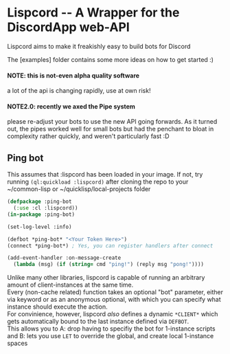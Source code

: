 # Lispcord -- A Wrapper for the DiscordApp web-API

Lispcord aims to make it freakishly easy to build bots for Discord

The [examples] folder contains some more ideas on how to get started :)

#### NOTE: this is not-even alpha quality software
a lot of the api is changing rapidly, use at own risk!

#### NOTE2.0: recently we axed the Pipe system
please re-adjust your bots to use the new API going forwards.
As it turned out, the pipes worked well for small bots but had the penchant to
bloat in complexity rather quickly, and weren't particularly fast :D

## Ping bot

This assumes that :lispcord has been loaded in your image. If not, try running
`(ql:quickload :lispcord)` after cloning the repo to your ~/common-lisp or
~/quicklisp/local-projects folder

```lisp
(defpackage :ping-bot
  (:use :cl :lispcord))
(in-package :ping-bot)

(set-log-level :info)

(defbot *ping-bot* "<Your Token Here>")
(connect *ping-bot*) ; Yes, you can register handlers after connect

(add-event-handler :on-message-create
  (lambda (msg) (if (string= cmd "ping!") (reply msg "pong!"))))
```

Unlike many other libraries, lispcord is capable of running an arbitrary amount
of client-instances at the same time.  
Every (non-cache related) function takes an optional "bot" parameter,
either via keyword or as an anonymous optional,
with which you can specify what instance should execute the action.  
For convinience, however, lispcord *also* defines a dynamic `*CLIENT*` which
gets automatically bound to the last instance defined via `DEFBOT`.  
This allows you to
  A: drop having to specifiy the bot for 1-instance scripts and
  B: lets you use `LET` to override the global, and create local 1-instance spaces

